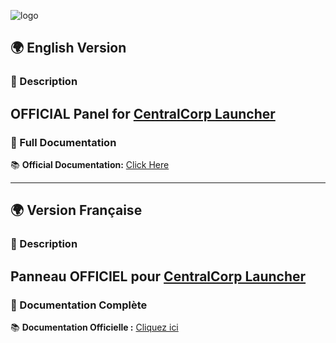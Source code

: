![logo](https://centralcorp.github.io/assets/img/minecraft_title.png)


## 🌍 English Version

### 📝 Description
OFFICIAL Panel for **[CentralCorp Launcher](https://github.com/CentralCorp/CentralCorp-Launcher)**
---

### 📖 Full Documentation
📚 **Official Documentation:** [Click Here](https://centralcorp.github.io/)


---
## 🌍 Version Française

### 📝 Description
Panneau OFFICIEL pour **[CentralCorp Launcher](https://github.com/CentralCorp/CentralCorp-Launcher)**
---

### 📖 Documentation Complète
📚 **Documentation Officielle :** [Cliquez ici](https://centralcorp.github.io/)
